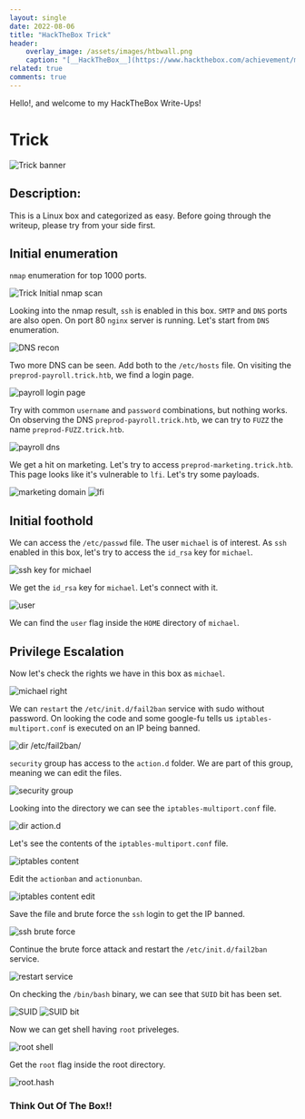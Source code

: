 ```yaml
---
layout: single
date: 2022-08-06
title: "HackTheBox Trick"
header:
    overlay_image: /assets/images/htbwall.png
    caption: "[__HackTheBox__](https://www.hackthebox.com/achievement/machine/99813/477)"
related: true
comments: true
---
```


Hello!, and welcome to my HackTheBox Write-Ups!

# Trick
<img src="{{ site.url }}{{ site.baseurl }}/assets/images/Trick.png" alt="Trick banner">

## Description:
This is a Linux box and categorized as easy. Before going through the writeup, please try from your side first.


## Initial enumeration
`nmap` enumeration for top 1000 ports.

<img src="{{ site.url }}{{ site.baseurl }}/assets/images/trick_nmap.png" alt="Trick Initial nmap scan">

Looking into the nmap result, `ssh` is enabled in this box. `SMTP` and `DNS` ports are also open. On port 80 `nginx` server is running. Let's start from `DNS` enumeration.

<img src="{{ site.url }}{{ site.baseurl }}/assets/images/trick_dns1.png" alt="DNS recon">

Two more DNS can be seen. Add both to the `/etc/hosts` file. On visiting the `preprod-payroll.trick.htb`, we find a login page.

<img src="{{ site.url }}{{ site.baseurl }}/assets/images/trick_login.png" alt="payroll login page">

Try with common `username` and `password` combinations, but nothing works. On observing the DNS `preprod-payroll.trick.htb`, we can try to `FUZZ` the name `preprod-FUZZ.trick.htb`.

<img src="{{ site.url }}{{ site.baseurl }}/assets/images/trick_dns2.png" alt="payroll dns">

We get a hit on marketing. Let's try to access `preprod-marketing.trick.htb`. This page looks like it's vulnerable to `lfi`. Let's try some payloads.

<img src="{{ site.url }}{{ site.baseurl }}/assets/images/trick_market.png" alt="marketing domain">

<img src="{{ site.url }}{{ site.baseurl }}/assets/images/trick_dir_tra.png" alt="lfi">

## Initial foothold

We can access the `/etc/passwd` file. The user `michael` is of interest. As `ssh` enabled in this box, let's try to access the `id_rsa` key for `michael`.

<img src="{{ site.url }}{{ site.baseurl }}/assets/images/trick_key.png" alt="ssh key for michael">

We get the `id_rsa` key for `michael`. Let's connect with it.

<img src="{{ site.url }}{{ site.baseurl }}/assets/images/trick_user.png" alt="user">

We can find the `user` flag inside the `HOME` directory of `michael`.

## Privilege Escalation

Now let's check the rights we have in this box as `michael`.

<img src="{{ site.url }}{{ site.baseurl }}/assets/images/trick_sudo.png" alt="michael right">

We can `restart` the `/etc/init.d/fail2ban` service with sudo without password. On looking the code and some google-fu tells us `iptables-multiport.conf` is executed on an IP being banned.

<img src="{{ site.url }}{{ site.baseurl }}/assets/images/trick_dir.png" alt="dir /etc/fail2ban/">

`security` group has access to the `action.d` folder. We are part of this group, meaning we can edit the files.

<img src="{{ site.url }}{{ site.baseurl }}/assets/images/trick_group.png" alt="security group">

Looking into the directory we can see the `iptables-multiport.conf` file.

<img src="{{ site.url }}{{ site.baseurl }}/assets/images/trick_dirlist.png" alt="dir action.d">

Let's see the contents of the `iptables-multiport.conf` file.

<img src="{{ site.url }}{{ site.baseurl }}/assets/images/trick_iptables.png" alt="iptables content">

Edit the `actionban` and `actionunban`.

<img src="{{ site.url }}{{ site.baseurl }}/assets/images/trick_iptables_edit.png" alt="iptables content edit">

Save the file and brute force the `ssh` login to get the IP banned.

<img src="{{ site.url }}{{ site.baseurl }}/assets/images/trick_ssh_brute.png" alt="ssh brute force">

Continue the brute force attack and restart the `/etc/init.d/fail2ban` service.

<img src="{{ site.url }}{{ site.baseurl }}/assets/images/trick_service.png" alt="restart service">

On checking the `/bin/bash` binary, we can see that `SUID` bit has been set.

<img src="{{ site.url }}{{ site.baseurl }}/assets/images/trick_suid.png" alt="SUID">

<img src="{{ site.url }}{{ site.baseurl }}/assets/images/trick_bash.png" alt="SUID bit">

Now we can get shell having `root` priveleges.

<img src="{{ site.url }}{{ site.baseurl }}/assets/images/trick_root.png" alt="root shell">

Get the `root` flag inside the root directory.

<img src="{{ site.url }}{{ site.baseurl }}/assets/images/trick_hash.png" alt="root.hash">


### Think Out Of The Box!!